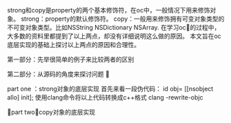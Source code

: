 strong和copy是property的两个基本修饰符，在oc中，一般情况下用来修饰对象。
strong：property的默认修饰符。
copy：一般用来修饰拥有可变对象类型的不可变对象类型。比如NSString NSDictionary NSArray.
在学习oc的过程中，大多数的资料里都提到了以上两点，却没有详细说明这么做的原因。
本文旨在oc底层实现的基础上探讨以上两点的原因和合理性。

第一部分：先举很简单的例子来比较两者的区别

第二部分：从源码的角度来探讨问题


part one ：strong对象的底层实现
首先来看一段伪代码：
id obj= [[nsobject allo] init];
使用clang命令将以上代码转换成c++格式
clang -rewrite-objc 
<!-- 这里讲述strong对象生成的过程 弄清主要步骤 -->
<!-- z -->

part two：copy对象的底层实现

<!-- 这里讲copy -->

